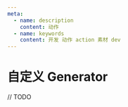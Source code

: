 ```yaml
---
meta:
  - name: description
    content: 动作
  - name: keywords
    content: 开发 动作 action 素材 dev
---
```


# 自定义 Generator

// TODO
